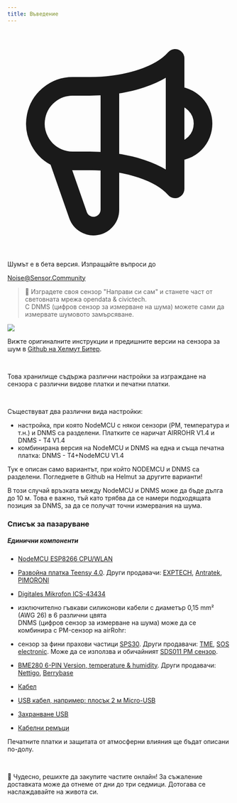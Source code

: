 ```yaml
---
title: Въведение
---
```


  <div class="max-w-screen-xl mx-auto pb-5">
    <div class="p-2 rounded-lg bg-indigo-100 shadow-lg sm:p-3">
    <div class="flex items-center">
          <span class="p-2 rounded-lg bg-indigo-500">
            <svg class="h-8 w-8 text-white" fill="none" viewBox="0 0 24 24" stroke="currentColor">
              <path stroke-linecap="round" stroke-linejoin="round" stroke-width="2" d="M11 5.882V19.24a1.76 1.76 0 01-3.417.592l-2.147-6.15M18 13a3 3 0 100-6M5.436 13.683A4.001 4.001 0 017 6h1.832c4.1 0 7.625-1.234 9.168-3v14c-1.543-1.766-5.067-3-9.168-3H7a3.988 3.988 0 01-1.564-.317z" />
            </svg>
          </span>
        <div class="flex-wrap flex">
          <p class="pt-1 text-indigo-700 font-medium">
               Шумът е в бета версия. Изпращайте въпроси до</p>
        <a href="mailto:Noise@Sensor.Community" class="ml-1 font-medium underline text-white hover:text-amber-600">
                Noise@Sensor.Community</a>
        </div>
    </div>
  </div>
</div>

> 🚧 Изградете своя сензор "Направи си сам" и станете част от световната мрежа opendata & civictech. <br> С DNMS (цифров сензор за измерване на шума) можете сами да измервате шумовото замърсяване.

<img src="../docs/dnms/dnms-noise-measuring-sensor-kit.jpg" style="display: block; margin: 1em 0" loading="lazy"/>


Вижте оригиналните инструкции и предишните версии на сензора за шум в [Github на Хелмут Битер](https://github.com/hbitter/DNMS/tree/master/Manual).

<br>

Това хранилище съдържа различни настройки за изграждане на сензора с различни видове платки и печатни платки.

<br>

Съществуват два различни вида настройки:

* настройка, при която NodeMCU с някои сензори (PM, температура и т.н.) и DNMS са разделени. Платките се наричат AIRROHR V1.4 и DNMS - T4 V1.4
* комбинирана версия на NodeMCU и DNMS на една и съща печатна платка: DNMS - T4+NodeMCU V1.4

Тук е описан само вариантът, при който NODEMCU и DNMS са разделени. Погледнете в Github на Helmut за другите варианти!

В този случай връзката между NodeMCU и DNMS може да бъде дълга до 10 м. Това е важно, тъй като трябва да се намери подходящата позиция за DNMS, за да се получат точни измервания на шума.

### Списък за пазаруване
##### Единични компоненти
* [NodeMCU ESP8266 CPU/WLAN](https://www.aliexpress.com/wholesale?groupsort=1&SortType=price_asc&SearchText=nodemcu+v3+esp8266+ch340)
* [Развойна платка Teensy 4.0](https://www.pjrc.com/store/teensy40.html). Други продавачи: [EXPTECH](https://www.exp-tech.de/plattformen/teensy/9596/teensy-4.0-development-board), [Antratek](https://www.antratek.de/teensy-4-0), [PIMORONI](https://shop.pimoroni.com/products/teensy-4-0-development-board)
* [Digitales Mikrofon ICS-43434](https://www.tindie.com/products/onehorse/ics43434-i2s-digital-microphone/)
* изключително гъвкави силиконови кабели с диаметър 0,15 mm² (AWG 26) в 6 различни цвята
  <br>
  DNMS (цифров сензор за измерване на шума) може да се комбинира с PM-сензор на airRohr:

* сензор за фини прахови частици [SPS30](https://www.sparkfun.com/products/15103). Други продавачи: [TME](https://www.tme.eu/de/details/sps30/gassensoren/sensirion/1-101638-10/?brutto=1), [SOS electronic](https://www.soselectronic.de/products/sensirion/sps30-2-304234). Може да се използва и обичайният [SDS011 PM сензор](https://de.aliexpress.com/wholesale?catId=0&initiative_id=AS_20200813122806&SearchText=sds011).
* [BME280 6-PIN Version, temperature & humidity](https://www.aliexpress.com/wholesale?catId=0&initiative_id=SB_20200308040440&SearchText=bme280+-5V+%2B3.3V). Други продавачи: [Nettigo](https://nettigo.eu/products/module-pressure-humidity-and-temperature-sensor-bosch-bme280), [Berrybase](https://www.berrybase.de/sensoren-module/feuchtigkeit/gy-bme280-breakout-board-3in1-sensor-f-252-r-temperatur-luftfeuchtigkeit-und-luftdruck?c=92)
* [Кабел](http://www.aliexpress.com/wholesale?groupsort=1&SortType=price_asc&SearchText=Dupont+кабел+20см+женски-женски)
* [USB кабел, например: плосък 2 м Micro-USB](https://www.aliexpress.com/wholesale?catId=0&initiative_id=SB_20200308040708&SearchText=micro+usb+плосък+кабел+2м)
* [Захранване USB](https://www.aliexpress.com/wholesale?catId=0&initiative_id=SB_20200308040834&SearchText=single+micro+usb+eu+power+supply)
* [Кабелни ремъци](https://www.aliexpress.com/wholesale?catId=0&initiative_id=SB_20200308040852&SearchText=cable+ремъци)

Печатните платки и защитата от атмосферни влияния ще бъдат описани по-долу.

<br>

🙌 Чудесно, решихте да закупите частите онлайн!
За съжаление доставката може да отнеме от дни до три седмици.
Дотогава се наслаждавайте на живота си️.